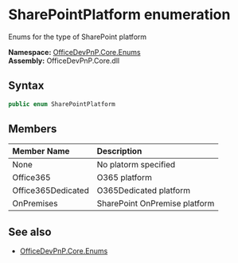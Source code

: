# SharePointPlatform  enumeration
Enums for the type of SharePoint platform  

**Namespace:** [OfficeDevPnP.Core.Enums](OfficeDevPnP.Core.Enums.md)  
**Assembly:** OfficeDevPnP.Core.dll  
## Syntax
```C#
public enum SharePointPlatform
```
## Members
|**Member Name**|**Description**|
|:-----|:-----|
| None | No platorm specified
| Office365 | O365 platform
| Office365Dedicated | O365Dedicated platform
| OnPremises | SharePoint OnPremise platform

## See also
- [OfficeDevPnP.Core.Enums](OfficeDevPnP.Core.Enums.md)
